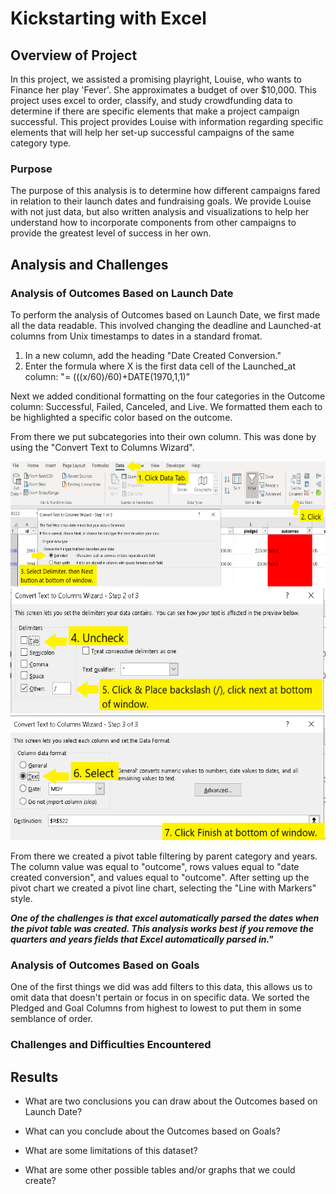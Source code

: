 # Kickstarting with Excel

## Overview of Project

In this project, we assisted a promising playright, Louise, who wants to Finance her play 'Fever'.  She approximates a budget of over $10,000.  This project uses excel to order, classify, and study crowdfunding data to determine if there are specific elements that make a project campaign successful.  This project provides Louise with information regarding specific elements that will help her set-up successful campaigns of the same category type.  

### Purpose

The purpose of this analysis is to determine how different campaigns fared in relation to their launch dates and fundraising goals. We provide Louise with not just data, but also written analysis and visualizations to help her understand how to incorporate components from other campaigns to provide the greatest level of success in her own.

## Analysis and Challenges

### Analysis of Outcomes Based on Launch Date

To perform the analysis of Outcomes based on Launch Date, we first made all the data readable.  This involved changing the deadline and Launched-at columns from Unix timestamps to dates in a standard fromat.  

1. In a new column, add the heading "Date Created Conversion."
2. Enter the formula where X is the first data cell of the Launched_at column: "= (((x/60)/60)+DATE(1970,1,1)"

Next we added conditional formatting on the four categories in the Outcome column: Successful, Failed, Canceled, and Live.  We formatted them each to be highlighted a specific color based on the outcome.  

From there we put subcategories into their own column.  This was done by using the "Convert Text to Columns Wizard". 

<img src="CreateSubcategory.PNG" height="200">

<img src="CreateSubcategory2.png" height="200" width="600">

<img src="CreateSubcategory3.png" height="200" width="600">
                                           
From there we created a pivot table filtering by parent category and years.  The column value was equal to "outcome", rows values equal to "date created conversion", and values equal to "outcome".  After setting up the pivot chart we created a pivot line chart, selecting the "Line with Markers" style.

***One of the challenges  is that excel automatically parsed the dates when the pivot table was created.  This analysis works best if you remove the quarters and years fields that Excel automatically parsed in."***

### Analysis of Outcomes Based on Goals

One of the first things we did was add filters to this data, this allows us to omit data that doesn't pertain or focus in on specific data.  We sorted the Pledged and Goal Columns from highest to lowest to put them in some semblance of order. 

### Challenges and Difficulties Encountered

## Results

- What are two conclusions you can draw about the Outcomes based on Launch Date?

- What can you conclude about the Outcomes based on Goals?

- What are some limitations of this dataset?

- What are some other possible tables and/or graphs that we could create?
